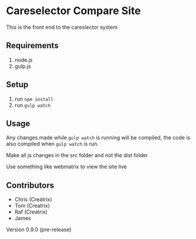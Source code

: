 # Careselector Compare Site

This is the front end to the careslector system

## Requirements

1. node.js
2. gulp.js

## Setup

1. run `npm install`
2. run `gulp watch`

## Usage

Any changes made while `gulp watch` is running will be compiled, the code is also compiled when `gulp watch` is run.

Make all js changes in the src folder and not the dist folder

Use something like webmatrix to view the site live

## Contributors

* Chris (Creatrix)
* Tom (Creatrix)
* Raf (Creatrix)
* James

Version 0.9.0 (pre-release)